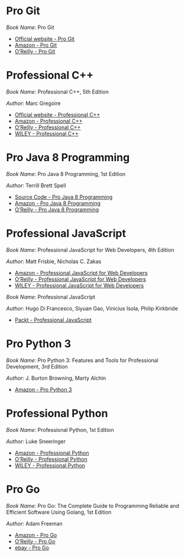 # Pro Git

*Book Name*: Pro Git

* [Official website - Pro Git](https://git-scm.com/book/en/v2)
* [Amazon - Pro Git](https://www.amazon.com/Pro-Git-Scott-Chacon/dp/1484200772)
* [O’Reilly - Pro Git](https://www.oreilly.com/library/view/pro-git-second/9781484200766/)

# Professional C++

*Book Name*: Professional C++, 5th Edition

*Author*: Marc Gregoire

* [Official website - Professional C++](https://git-scm.com/book/en/v2)
* [Amazon - Professional C++](https://www.amazon.com/Professional-C-Marc-Gregoire/dp/1119695406)
* [O’Reilly - Professional C++](https://www.oreilly.com/library/view/professional-c-5th/9781119695400/)
* [WILEY - Professional C++](https://www.wiley.com/en-us/Professional+C++,+5th+Edition-p-9781119695400)

# Pro Java 8 Programming

*Book Name*: Pro Java 8 Programming, 1st Edition

*Author*: Terrill Brett Spell

* [Source Code - Pro Java 8 Programming](https://github.com/Apress/pro-java-8-programming)
* [Amazon - Pro Java 8 Programming](https://www.amazon.com/Java-Programming-Terrill-Brett-Spell/dp/1484206428)
* [O’Reilly - Pro Java 8 Programming](https://www.oreilly.com/library/view/pro-java-8/9781484206416/)

# Professional JavaScript

*Book Name*: Professional JavaScript for Web Developers, 4th Edition

*Author*: Matt Frisbie, Nicholas C. Zakas

* [Amazon - Professional JavaScript for Web Developers](https://www.amazon.com/gp/product/B07YP276S1/ref=dbs_a_def_rwt_hsch_vapi_tkin_p1_i0)
* [O’Reilly - Professional JavaScript for Web Developers](https://www.oreilly.com/library/view/professional-javascript-for/9781119366447/)
* [WILEY - Professional JavaScript for Web Developers](https://www.wiley.com/en-us/Professional+JavaScript+for+Web+Developers,+4th+Edition-p-9781119366447)

*Book Name*: Professional JavaScript

*Author*: Hugo Di Francesco, Siyuan Gao, Vinicius Isola, Philip Kirkbride

* [Packt - Professional JavaScript](https://www.packtpub.com/product/professional-javascript/9781838820213)

# Pro Python 3

*Book Name*: Pro Python 3: Features and Tools for Professional Development, 3rd Edition

*Author*: J. Burton Browning, Marty Alchin

* [Amazon - Pro Python 3](https://www.amazon.com/Pro-Python-Features-Professional-Development/dp/1484243846)

# Professional Python

*Book Name*: Professional Python, 1st Edition

*Author*: Luke Sneeringer

* [Amazon - Professional Python](https://www.amazon.com/Professional-Python-Luke-Sneeringer/dp/1119070856)
* [O’Reilly - Professional Python](https://www.oreilly.com/library/view/professional-python/9781119070856/)
* [WILEY - Professional Python](https://www.wiley.com/en-us/Professional+Python-p-9781119070788)

# Pro Go

*Book Name*: Pro Go: The Complete Guide to Programming Reliable and Efficient Software Using Golang, 1st Edition

*Author*: Adam Freeman

* [Amazon - Pro Go](https://www.amazon.com/Pro-Go-Complete-Programming-Efficient/dp/1484273540)
* [O’Reilly - Pro Go](https://www.oreilly.com/library/view/pro-go-the/9781484273555/)
* [ebay - Pro Go](https://www.ebay.com/p/15050398875)